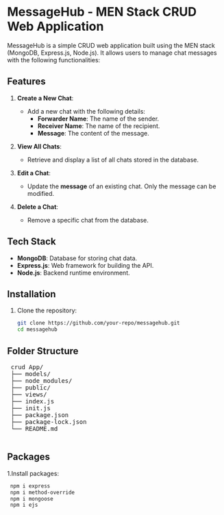 # MessageHub - MEN Stack CRUD Web Application

MessageHub is a simple CRUD web application built using the MEN stack (MongoDB, Express.js, Node.js). It allows users to manage chat messages with the following functionalities:

## Features

1. **Create a New Chat**:

   - Add a new chat with the following details:
     - **Forwarder Name**: The name of the sender.
     - **Receiver Name**: The name of the recipient.
     - **Message**: The content of the message.

2. **View All Chats**:

   - Retrieve and display a list of all chats stored in the database.

3. **Edit a Chat**:

   - Update the **message** of an existing chat. Only the message can be modified.

4. **Delete a Chat**:
   - Remove a specific chat from the database.

## Tech Stack

- **MongoDB**: Database for storing chat data.
- **Express.js**: Web framework for building the API.
- **Node.js**: Backend runtime environment.

## Installation

1. Clone the repository:
   ```bash
   git clone https://github.com/your-repo/messagehub.git
   cd messagehub
   ```

## Folder Structure

<pre> crud App/ 
 ├── models/
 ├── node_modules/ 
 ├── public/ 
 ├── views/
 ├── index.js 
 ├── init.js
 ├── package.json 
 ├── package-lock.json 
 └── README.md 
  </pre>


## Packages

1.Install packages:
   ```bash
    npm i express
    npm i method-override
    npm i mongoose
    npm i ejs
   ```
